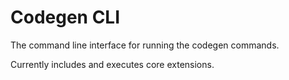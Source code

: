 # Codegen CLI

The command line interface for running the codegen commands.

Currently includes and executes core extensions.